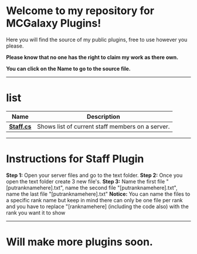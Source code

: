 # Welcome to my repository for MCGalaxy Plugins!
Here you will find the source of my public plugins, free to use however you please.

**Please know that no one has the right to claim my work as there own.**

**You can click on the Name to go to the source file.**

___________________________________________________________________________
# list

| Name | Description |
| ------------- | -----|
|  **[Staff.cs](https://github.com/xXNinjaKingXx/ClassiCube-Extra-Commands-Plugins/blob/main/Plugins/Staff.cs)** | Shows list of current staff members on a server.

___________________________________________________________________________
# **Instructions for Staff Plugin**
**Step 1:** Open your server files and go to the text folder.
**Step 2:** Once you open the text folder create 3 new file's.
**Step 3:** Name the first file "[putranknamehere].txt", name the second file "[putranknamehere].txt", name the last file "[putranknamehere].txt"
**Notice:** You can name the files to a specific rank name but keep in mind there can only be one file per rank and you have to replace "[ranknamehere] (including the code also) with the rank you want it to show
___________________________________________________________________________
# **Will make more plugins soon.**
